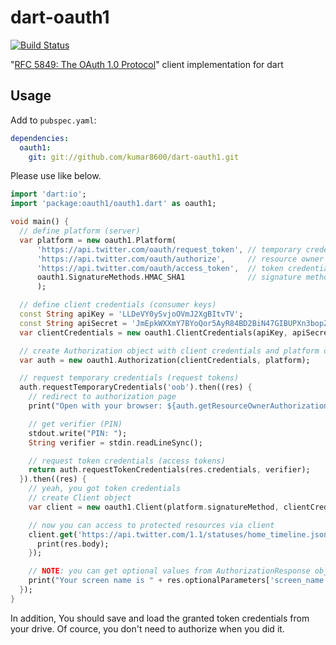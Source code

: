 dart-oauth1
===========

[![Build Status](https://travis-ci.org/kumar8600/dart-oauth1.svg?branch=master)](https://travis-ci.org/kumar8600/dart-oauth1)

"[RFC 5849: The OAuth 1.0 Protocol][rfc5849]" client implementation for dart

Usage
-----

Add to `pubspec.yaml`:

```yaml
dependencies:
  oauth1:
    git: git://github.com/kumar8600/dart-oauth1.git
```

Please use like below.

```dart
import 'dart:io';
import 'package:oauth1/oauth1.dart' as oauth1;

void main() {
  // define platform (server)
  var platform = new oauth1.Platform(
      'https://api.twitter.com/oauth/request_token', // temporary credentials request
      'https://api.twitter.com/oauth/authorize',     // resource owner authorization
      'https://api.twitter.com/oauth/access_token',  // token credentials request
      oauth1.SignatureMethods.HMAC_SHA1              // signature method
      );

  // define client credentials (consumer keys)
  const String apiKey = 'LLDeVY0ySvjoOVmJ2XgBItvTV';
  const String apiSecret = 'JmEpkWXXmY7BYoQor5AyR84BD2BiN47GIBUPXn3bopZqodJ0MV';
  var clientCredentials = new oauth1.ClientCredentials(apiKey, apiSecret);

  // create Authorization object with client credentials and platform definition
  var auth = new oauth1.Authorization(clientCredentials, platform);

  // request temporary credentials (request tokens)
  auth.requestTemporaryCredentials('oob').then((res) {
    // redirect to authorization page
    print("Open with your browser: ${auth.getResourceOwnerAuthorizationURI(res.credentials.token)}");

    // get verifier (PIN)
    stdout.write("PIN: ");
    String verifier = stdin.readLineSync();

    // request token credentials (access tokens)
    return auth.requestTokenCredentials(res.credentials, verifier);
  }).then((res) {
    // yeah, you got token credentials
    // create Client object
    var client = new oauth1.Client(platform.signatureMethod, clientCredentials, res.credentials);

    // now you can access to protected resources via client
    client.get('https://api.twitter.com/1.1/statuses/home_timeline.json?count=1').then((res) {
      print(res.body);
    });

    // NOTE: you can get optional values from AuthorizationResponse object
    print("Your screen name is " + res.optionalParameters['screen_name']);
  });
}

```

In addition, You should save and load the granted token credentials from your drive. Of cource, you don't need to authorize when you did it.

[rfc5849]: http://tools.ietf.org/html/rfc5849
